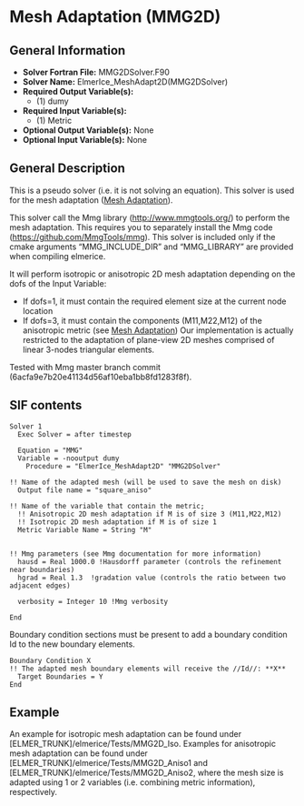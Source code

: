 # Mesh Adaptation (MMG2D)
## General Information
- **Solver Fortran File:** MMG2DSolver.F90
- **Solver Name:** ElmerIce_MeshAdapt2D(MMG2DSolver)
- **Required Output Variable(s):**
  - (1) dumy
- **Required Input Variable(s):**
  - (1) Metric
- **Optional Output Variable(s):** None
- **Optional Input Variable(s):** None

## General Description
This is a pseudo solver (i.e. it is not solving an equation). This solver is used for the mesh adaptation ([Mesh Adaptation](http://elmerfem.org/elmerice/wiki/doku.php?id=mesh:meshadaptation)).

This solver call the Mmg library (http://www.mmgtools.org/) to perform the mesh adaptation. This requires you to separately install the Mmg code (https://github.com/MmgTools/mmg). This solver is included only if the cmake arguments “MMG_INCLUDE_DIR” and “MMG_LIBRARY” are provided when compiling elmerice.

It will perform isotropic or anisotropic 2D mesh adaptation depending on the dofs of the Input Variable:

- If dofs=1, it must contain the required element size at the current node location
- If dofs=3, it must contain the components (M11,M22,M12) of the anisotropic metric (see [Mesh Adaptation](http://elmerfem.org/elmerice/wiki/doku.php?id=mesh:meshadaptation))
Our implementation is actually restricted to the adaptation of plane-view 2D meshes comprised of linear 3-nodes triangular elements.

Tested with Mmg master branch commit (6acfa9e7b20e41134d56af10eba1bb8fd1283f8f).

## SIF contents
```
Solver 1
  Exec Solver = after timestep

  Equation = "MMG"
  Variable = -nooutput dumy
    Procedure = "ElmerIce_MeshAdapt2D" "MMG2DSolver"

!! Name of the adapted mesh (will be used to save the mesh on disk)
  Output file name = "square_aniso"

!! Name of the variable that contain the metric; 
  !! Anisotropic 2D mesh adaptation if M is of size 3 (M11,M22,M12)
  !! Isotropic 2D mesh adaptation if M is of size 1 
  Metric Variable Name = String "M" 
  

!! Mmg parameters (see Mmg documentation for more information)
  hausd = Real 1000.0 !Hausdorff parameter (controls the refinement near boundaries)
  hgrad = Real 1.3  !gradation value (controls the ratio between two adjacent edges)

  verbosity = Integer 10 !Mmg verbosity

End
```
Boundary condition sections must be present to add a boundary condition Id to the new boundary elements.

```
Boundary Condition X
!! The adapted mesh boundary elements will receive the //Id//: **X**
  Target Boundaries = Y
End
```

## Example
An example for isotropic mesh adaptation can be found under [ELMER_TRUNK]/elmerice/Tests/MMG2D_Iso.
Examples for anisotropic mesh adaptation can be found under [ELMER_TRUNK]/elmerice/Tests/MMG2D_Aniso1 and [ELMER_TRUNK]/elmerice/Tests/MMG2D_Aniso2, where the mesh size is adapted using 1 or 2 variables (i.e. combining metric information), respectively.
